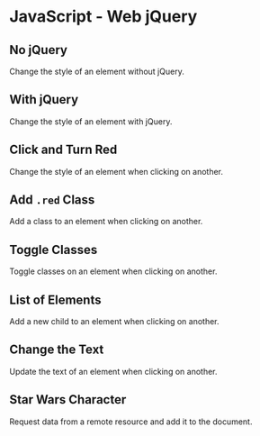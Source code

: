 # JavaScript - Web jQuery

## No jQuery
Change the style of an element without jQuery.

## With jQuery
Change the style of an element with jQuery.

## Click and Turn Red
Change the style of an element when clicking on another.

## Add `.red` Class
Add a class to an element when clicking on another.

## Toggle Classes
Toggle classes on an element when clicking on another.

## List of Elements
Add a new child to an element when clicking on another.

## Change the Text
Update the text of an element when clicking on another.

## Star Wars Character
Request data from a remote resource and add it to the document.
